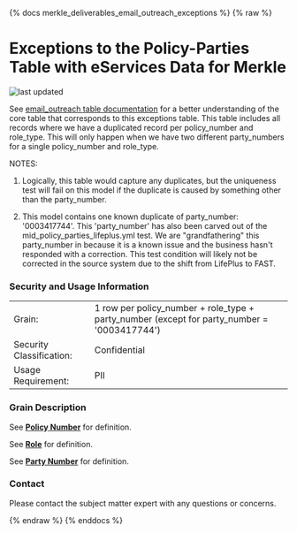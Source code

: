 {% docs merkle_deliverables_email_outreach_exceptions %}
{% raw %}

# Exceptions to the Policy-Parties Table with eServices Data for Merkle
![last updated](assets/update_badges/merkle_deliverables_email_outreach_exceptions.svg)

See [email_outreach table documentation](#!/model/model.aaa_life_data_platform.merkle_deliverables_email_outreach)
for a better understanding of the core table that corresponds to this exceptions table.
This table includes all records where we have a duplicated record per policy_number
and role_type. This will only happen when we have two different party_numbers for a single
policy_number and role_type. 

NOTES: 
1. Logically, this table would capture any duplicates, but the uniqueness test will fail
on this model if the duplicate is caused by something other than the party_number.

2. This model contains one known duplicate of party_number: '0003417744'.
This 'party_number' has also been carved out of the mid_policy_parties_lifeplus.yml test.
We are "grandfathering" this party_number in because it is a known issue and the
business hasn't responded with a correction. This test condition will likely not be
corrected in the source system due to the shift from LifePlus to FAST.

### Security and Usage Information
|     |     |
| --- | --- |
| Grain:                   | 1 row per policy_number + role_type + party_number (except for party_number = '0003417744') |
| Security Classification: | Confidential |
| Usage Requirement:       | PII |

### Grain Description
See [**Policy Number**](#!/exposure/docs.business_glossary.glossary#policy_number)
for definition.

See [**Role**](#!/exposure/docs.business_glossary.glossary#role)
for definition.

See [**Party Number**](#!/exposure/docs.business_glossary.glossary#party_number)
for definition.

### Contact
Please contact the subject matter expert with any questions or concerns.

{% endraw %}
{% enddocs %}